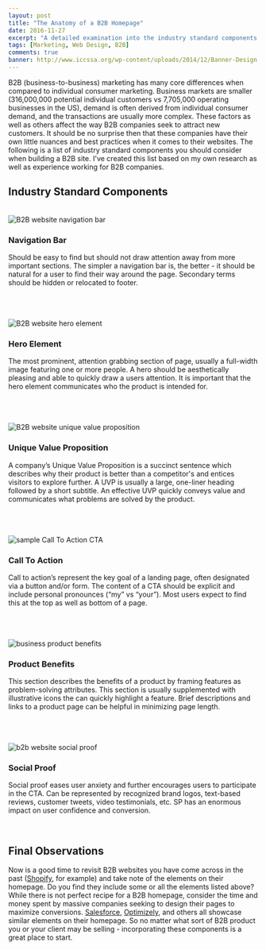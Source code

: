 ```yaml
---
layout: post
title: "The Anatomy of a B2B Homepage"
date: 2016-11-27
excerpt: "A detailed examination into the industry standard components of Business-To-Business company homepages, sourced from my experience working in the industry."
tags: [Marketing, Web Design, B2B]
comments: true
banner: http://www.iccssa.org/wp-content/uploads/2014/12/Banner-Design.png
---
```


B2B (business-to-business) marketing has many core differences when compared to individual consumer marketing. Business markets are smaller (316,000,000 potential individual customers vs 7,705,000 operating businesses in the US), demand is often derived from individual consumer demand, and the transactions are usually more complex. These factors as well as others affect the way B2B companies seek to attract new customers. It should be no surprise then that these companies have their own little nuances and best practices when it comes to their websites. The following is a list of industry standard components you should consider when building a B2B site. I've created this list based on my own research as well as experience working for B2B companies.

<h2>Industry Standard Components</h2>
<br>
<img src="http://i.imgur.com/pkLsXS2.jpg" alt="B2B website navigation bar">
<h3>Navigation Bar</h3>
<p>
Should be easy to find but should not draw attention away from more important sections. The simpler a navigation bar is, the better - it should be natural for a user to find their way around the page. Secondary terms should be hidden or relocated to footer.</p>

<br>
<br>
<br>

<img src="http://i.imgur.com/yJSXY93.jpg" alt="B2B website hero element">
<h3>Hero Element</h3>
<p>The most prominent, attention grabbing section of page, usually a full-width image featuring one or more people. A hero should be aesthetically pleasing and able to quickly draw a users attention. It is important that the hero element communicates who the product is intended for. </p>

<br>
<br>
<br>

<img src="http://i.imgur.com/Yw76dGo.jpg" alt="B2B website unique value proposition">
<h3>Unique Value Proposition</h3>
<p>A company’s Unique Value Proposition is a succinct sentence which describes why their product is better than a competitor's and entices visitors to explore further. A UVP is usually a large, one-liner heading followed by a short subtitle. An effective UVP quickly conveys value and communicates what problems are solved by the product.</p>

<br>
<br>
<br>

<img src="http://i.imgur.com/Fba8XSZ.jpg" alt="sample Call To Action CTA">
<h3>Call To Action</h3>
<p>Call to action’s represent the key goal of a landing page, often designated via a button and/or form. The content of a CTA should be explicit and include personal pronounces (“my” vs “your”). Most users expect to find this at the top as well as bottom of a page.</p>

<br>
<br>
<br>

<img src="http://i.imgur.com/Gw3Hyv1.jpg" alt="business product benefits">
<h3>Product Benefits</h3>
<p>This section describes the benefits of a product by framing features as problem-solving attributes. This section is usually supplemented with illustrative icons the can quickly highlight a feature. Brief descriptions and links to a product page can be helpful in minimizing page length.</p>

<br>
<br>
<br>

<img src="http://i.imgur.com/4EYx4uz.jpg" alt="b2b website social proof">
<h3>Social Proof</h3>
<p>Social proof eases user anxiety and further encourages users to participate in the CTA. Can be represented by recognized brand logos, text-based reviews, customer tweets, video testimonials, etc. SP has an enormous impact on user confidence and conversion.</p>
<br>
<h2>Final Observations</h2>
<p>Now is a good time to revisit B2B websites you have come across in the past (<a href="https://www.shopify.com/" target="_blank">Shopify</a>, for example) and take note of the elements on their homepage. Do you find they include some or all the elements listed above? While there is not perfect recipe for a B2B homepage, consider the time and money spent by massive companies seeking to design their pages to maximize conversions. <a href="https://www.salesforce.com/" target="_blank"> Salesforce</a>, <a href="https://www.optimizely.com/" target="_blank"> Optimizely</a>, and others all showcase similar elements on their homepage. So no matter what sort of B2B product you or your client may be selling - incorporating these components is a great place to start.</p>